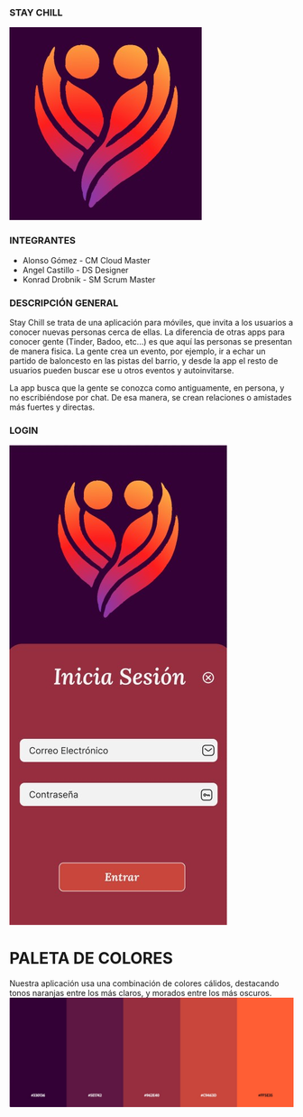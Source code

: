 ### STAY CHILL
![INICIO](imagenes/logo.jpg)


### INTEGRANTES
- Alonso Gómez - CM Cloud Master
- Angel Castillo - DS Designer
- Konrad Drobnik - SM Scrum Master


### DESCRIPCIÓN GENERAL
Stay Chill se trata de una aplicación para móviles, que invita a los usuarios a conocer nuevas personas cerca de ellas.
La diferencia de otras apps para conocer gente (Tinder, Badoo, etc...) es que aquí las personas se presentan de manera fisica. La gente crea un evento, por ejemplo, ir a echar un partido de baloncesto en las pistas del barrio, y desde la app el resto de usuarios pueden buscar ese u otros eventos y autoinvitarse.

La app busca que la gente se conozca como antiguamente, en persona, y no escribiéndose por chat. De esa manera, se crean relaciones o amistades más fuertes y directas.


### LOGIN
![INICIO](imagenes/iniciar_sesion.jpg)


# PALETA DE COLORES
Nuestra aplicación usa una combinación de colores cálidos, destacando tonos naranjas entre los más claros, y morados entre los más oscuros.
![COLORES](imagenes/paleta_colores.jpg)